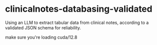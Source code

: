 # clinicalnotes-databasing-validated
Using an LLM to extract tabular data from clinical notes, according to a validated JSON schema for reliability.


make sure you're loading cuda/12.8